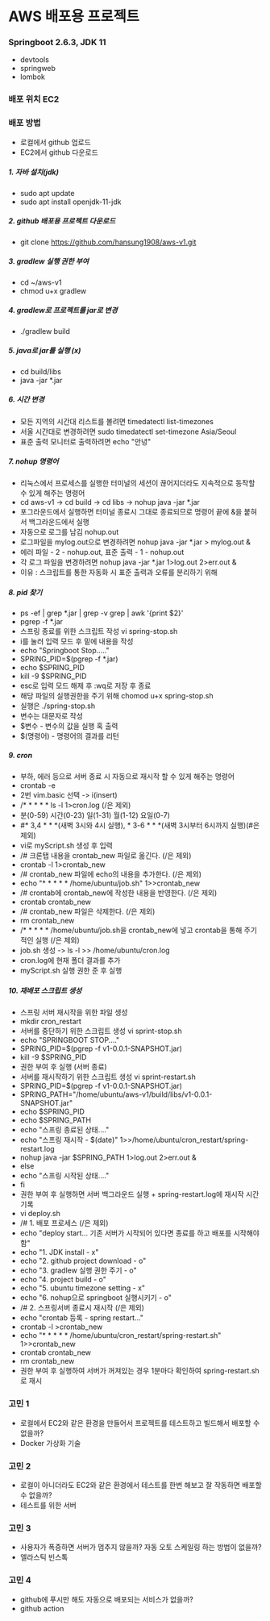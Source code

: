 # AWS 배포용 프로젝트

### Springboot 2.6.3, JDK 11
- devtools
- springweb
- lombok

### 배포 위치 EC2

### 배포 방법
- 로컬에서 github 업로드
- EC2에서 github 다운로드
##### 1. 자바 설치(jdk)
- sudo apt update
- sudo apt install openjdk-11-jdk

##### 2. github 배포용 프로젝트 다운로드
- git clone https://github.com/hansung1908/aws-v1.git

##### 3. gradlew 실행 권한 부여
- cd ~/aws-v1
- chmod u+x gradlew

##### 4. gradlew로 프로젝트를 jar로 변경
- ./gradlew build

##### 5. java로 jar를 실행 (x)
- cd build/libs
- java -jar *.jar

##### 6. 시간 변경
- 모든 지역의 시간대 리스트를 볼려면 timedatectl list-timezones
- 서울 시간대로 변경하려면 sudo timedatectl set-timezone Asia/Seoul
- 표준 출력 모니터로 출력하려면 echo "안녕"

##### 7. nohup 명령어
- 리눅스에서 프로세스를 실행한 터미널의 세션이 끊어지더라도 지속적으로 동작할 수 있게 해주는 명령어
- cd aws-v1 -> cd build -> cd libs -> nohup java -jar *.jar
- 포그라운드에서 실행하면 터미널 종료시 그대로 종료되므로 명령어 끝에 &을 붙혀서 백그라운드에서 실행
- 자동으로 로그를 남김 nohup.out
- 로그파일을 mylog.out으로 변경하려면 nohup java -jar *.jar > mylog.out &
- 에러 파일 - 2 - nohup.out, 표준 출력 - 1 - nohup.out
- 각 로그 파일을 변경하려면 nohup java -jar *.jar 1>log.out 2>err.out &
- 이유 : 스크립트를 통한 자동화 시 표준 출력과 오류를 분리하기 위해

##### 8. pid 찾기
- ps -ef | grep *.jar | grep -v grep | awk '{print $2}'
- pgrep -f *.jar
- 스프링 종료를 위한 스크립트 작성 vi spring-stop.sh
- i를 눌러 입력 모드 후 밑에 내용을 작성
- echo "Springboot Stop....."
- SPRING_PID=$(pgrep -f *.jar)
- echo $SPRING_PID
- kill -9 $SPRING_PID
- esc로 입력 모드 해제 후 :wq로 저장 후 종료
- 해당 파일의 실행권한을 주기 위해 chomod u+x spring-stop.sh
- 실행은 ./spring-stop.sh
- 변수는 대문자로 작성
- $변수 - 변수의 값을 실행 혹 출력
- $(명령어) - 명령어의 결과를 리턴

##### 9. cron
- 부하, 에러 등으로 서버 종료 시 자동으로 재시작 할 수 있게 해주는 명령어
- crontab -e
- 2번 vim.basic 선택 -> i(insert)
- /* * * * * ls -l 1>cron.log (/은 제외)
- 분(0-59) 시간(0-23) 일(1-31) 월(1-12) 요일(0-7)
- #* 3,4 * * *(새벽 3시와 4시 실행), * 3-6 * * *(새벽 3시부터 6시까지 실행)(#은 제외)
- vi로 myScript.sh 생성 후 입력
- /# 크론탭 내용을 crontab_new 파일로 옮긴다. (/은 제외)
- crontab -l 1>crontab_new
- /# crontab_new 파일에 echo의 내용을 추가한다. (/은 제외)
- echo "* * * * * /home/ubuntu/job.sh" 1>>crontab_new
- /# crontab에 crontab_new에 작성한 내용을 반영한다. (/은 제외)
- crontab crontab_new
- /# crontab_new 파일은 삭제한다. (/은 제외)
- rm crontab_new
- /* * * * * /home/ubuntu/job.sh을 crontab_new에 넣고 crontab을 통해 주기적인 실행 (/은 제외)
- job.sh 생성 -> ls -l >> /home/ubuntu/cron.log
- cron.log에 현재 폴더 결과를 추가
- myScript.sh 실행 권한 준 후 실행

##### 10. 재배포 스크립트 생성
- 스프링 서버 재시작을 위한 파일 생성
- mkdir cron_restart
- 서버를 중단하기 위한 스크립트 생성 vi sprint-stop.sh
- echo "SPRINGBOOT STOP...."
- SPRING_PID=$(pgrep -f v1-0.0.1-SNAPSHOT.jar)
- kill -9 $SPRING_PID
- 권한 부여 후 실행 (서버 종료)
- 서버를 재시작하기 위한 스크립트 생성 vi sprint-restart.sh
- SPRING_PID=$(pgrep -f v1-0.0.1-SNAPSHOT.jar)
- SPRING_PATH="/home/ubuntu/aws-v1/build/libs/v1-0.0.1-SNAPSHOT.jar"
- echo $SPRING_PID
- echo $SPRING_PATH
- echo "스프링 종료된 상태...."
- echo "스프링 재시작 - $(date)" 1>>/home/ubuntu/cron_restart/spring-restart.log
- nohup java -jar $SPRING_PATH 1>log.out 2>err.out &
- else
-   echo "스프링 시작된 상태...."
- fi
- 권한 부여 후 실행하면 서버 백그라운드 실행 + spring-restart.log에 재시작 시간 기록
- vi deploy.sh
- /# 1. 배포 프로세스 (/은 제외)
- echo "deploy start... 기존 서버가 시작되어 있다면 종료를 하고 배포를 시작해야함"
- echo "1. JDK install - x"
- echo "2. github project download - o"
- echo "3. gradlew 실행 권한 주기 - o"
- echo "4. project build  - o"
- echo "5. ubuntu timezone setting - x"
- echo "6. nohup으로 springboot 실행시키기 - o"
- /# 2. 스프링서버 종료시 재시작 (/은 제외)
- echo "crontab 등록 - spring restart..."
- crontab -l >crontab_new
- echo "* * * * * /home/ubuntu/cron_restart/spring-restart.sh" 1>>crontab_new
- crontab crontab_new
- rm crontab_new
- 권한 부여 후 실행하여 서버가 꺼져있는 경우 1분마다 확인하여 spring-restart.sh로 재시



### 고민 1
- 로컬에서 EC2와 같은 환경을 만들어서 프로젝트를 테스트하고 빌드해서 배포할 수 없을까?
- Docker 가상화 기술

### 고민 2
- 로컬이 아니더라도 EC2와 같은 환경에서 테스트를 한번 해보고 잘 작동하면 배포할 수 없을까?
- 테스트를 위한 서버

### 고민 3
- 사용자가 폭증하면 서버가 멈추지 않을까? 자동 오토 스케일링 하는 방법이 없을까?
- 엘라스틱 빈스톡

### 고민 4
- github에 푸시만 해도 자동으로 배포되는 서비스가 없을까? 
- github action
